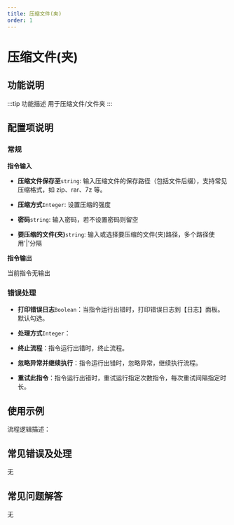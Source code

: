 ```yaml
---
title: 压缩文件(夹)
order: 1
---
```


# 压缩文件(夹)

## 功能说明

:::tip 功能描述
用于压缩文件/文件夹
:::

## 配置项说明

### 常规

**指令输入**

- **压缩文件保存至**`string`: 输入压缩文件的保存路径（包括文件后缀），支持常见压缩格式，如 zip、rar、7z 等。

- **压缩方式**`Integer`: 设置压缩的强度

- **密码**`string`: 输入密码，若不设置密码则留空

- **要压缩的文件(夹)**`string`: 输入或选择要压缩的文件(夹)路径，多个路径使用'|'分隔


**指令输出**

当前指令无输出

### 错误处理

- **打印错误日志**`Boolean`：当指令运行出错时，打印错误日志到【日志】面板。默认勾选。

- **处理方式**`Integer`：

 - **终止流程**：指令运行出错时，终止流程。

 - **忽略异常并继续执行**：指令运行出错时，忽略异常，继续执行流程。

 - **重试此指令**：指令运行出错时，重试运行指定次数指令，每次重试间隔指定时长。

## 使用示例

流程逻辑描述：

## 常见错误及处理

无

## 常见问题解答

无

